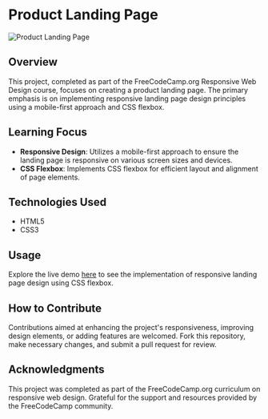 # Product Landing Page

![Product Landing Page](https://github.com/Salf1-Sabit/Product-Landing-Page/assets/70028517/2d65629f-6886-473b-ba3e-ae4fe36cf216)

## Overview
This project, completed as part of the FreeCodeCamp.org Responsive Web Design course, focuses on creating a product landing page. The primary emphasis is on implementing responsive landing page design principles using a mobile-first approach and CSS flexbox.

## Learning Focus
- **Responsive Design**: Utilizes a mobile-first approach to ensure the landing page is responsive on various screen sizes and devices.
- **CSS Flexbox**: Implements CSS flexbox for efficient layout and alignment of page elements.

## Technologies Used
- HTML5
- CSS3

## Usage
Explore the live demo [here](https://product-landing-page-99.netlify.app/) to see the implementation of responsive landing page design using CSS flexbox.

## How to Contribute
Contributions aimed at enhancing the project's responsiveness, improving design elements, or adding features are welcomed. Fork this repository, make necessary changes, and submit a pull request for review.

## Acknowledgments
This project was completed as part of the FreeCodeCamp.org curriculum on responsive web design. Grateful for the support and resources provided by the FreeCodeCamp community.

